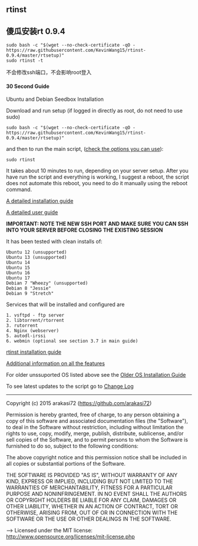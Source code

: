 ## rtinst

## 傻瓜安装rt 0.9.4

    sudo bash -c "$(wget --no-check-certificate -qO - https://raw.githubusercontent.com/KevinWang15/rtinst-0.9.4/master/rtsetup)"
    sudo rtinst -t

不会修改ssh端口，不会影响root登入


#### 30 Second Guide

Ubuntu and Debian Seedbox Installation

Download and run setup (if logged in directly as root, do not need to use sudo)

	sudo bash -c "$(wget --no-check-certificate -qO - https://raw.githubusercontent.com/KevinWang15/rtinst-0.9.4/master/rtsetup)"

and then to run the main script, ([check the options you can use](https://github.com/KevinWang15/rtinst-0.9.4/wiki/Guide#21-main-script-options)):

	sudo rtinst

It takes about 10 minutes to run, depending on your server setup. After you have run the script and everything is working, I suggest a reboot, the script does not automate this reboot, you need to do it manually using the reboot command.

[A detailed installation guide](https://github.com/KevinWang15/rtinst-0.9.4/wiki/Installing-rtinst)

[A detailed user guide](https://github.com/KevinWang15/rtinst-0.9.4/wiki/Guide)

**IMPORTANT: NOTE THE NEW SSH PORT AND MAKE SURE YOU CAN SSH INTO YOUR SERVER BEFORE CLOSING THE EXISTING SESSION**


It has been tested with clean installs of: 

	Ubuntu 12 (unsupported)
	Ubuntu 13 (unsupported)
	Ubuntu 14
	Ubuntu 15
	Ubuntu 16
	Ubuntu 17
	Debian 7 "Wheezy" (unsupported)
	Debian 8 "Jessie"
	Debian 9 "Stretch"

Services that will be installed and configured are

	1. vsftpd - ftp server
	2. libtorrent/rtorrent
	3. rutorrent
	4. Nginx (webserver)
	5. autodl-irssi
	6. webmin (optional see section 3.7 in main guide)


[rtinst installation guide](https://github.com/KevinWang15/rtinst-0.9.4/wiki/Installing-rtinst)

[Additional information on all the features](https://github.com/KevinWang15/rtinst-0.9.4/wiki/Guide)

For older unssuported OS listed above see the [Older OS Installation Guide](https://github.com/KevinWang15/rtinst-0.9.4/wiki/Installing-on-Older-OS)

To see latest updates to the script go to [Change Log](https://github.com/KevinWang15/rtinst-0.9.4/wiki/Change-Log)

-------------------------------------------------------------------------

 Copyright (c) 2015 arakasi72 (https://github.com/arakasi72)

Permission is hereby granted, free of charge, to any person obtaining a copy of this software and associated documentation files (the "Software"), to deal in the Software without restriction, including without limitation the rights to use, copy, modify, merge, publish, distribute, sublicense, and/or sell copies of the Software, and to permit persons to whom the Software is furnished to do so, subject to the following conditions: 

The above copyright notice and this permission notice shall be included in all copies or substantial portions of the Software. 

THE SOFTWARE IS PROVIDED "AS IS", WITHOUT WARRANTY OF ANY KIND, EXPRESS OR IMPLIED, INCLUDING BUT NOT LIMITED TO THE WARRANTIES OF MERCHANTABILITY, FITNESS FOR A PARTICULAR PURPOSE AND NONINFRINGEMENT. IN NO EVENT SHALL THE AUTHORS OR COPYRIGHT HOLDERS BE LIABLE FOR ANY CLAIM, DAMAGES OR OTHER LIABILITY, WHETHER IN AN ACTION OF CONTRACT, TORT OR OTHERWISE, ARISING FROM, OUT OF OR IN CONNECTION WITH THE SOFTWARE OR THE USE OR OTHER DEALINGS IN THE SOFTWARE.

 --> Licensed under the MIT license: http://www.opensource.org/licenses/mit-license.php
